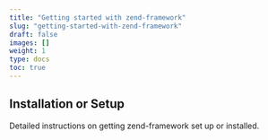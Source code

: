 ```yaml
---
title: "Getting started with zend-framework"
slug: "getting-started-with-zend-framework"
draft: false
images: []
weight: 1
type: docs
toc: true
---
```


## Installation or Setup
Detailed instructions on getting zend-framework set up or installed.

